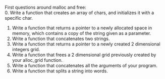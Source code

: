 First questions around malloc and free:  
0. Write a function that creates an array of chars, and initializes it with a specific char.  
1. Write a function that returns a pointer to a newly allocated space in memory, which contains a copy of the string given as a parameter.  
2. Write a function that concatenates two strings.  
3. Write a function that returns a pointer to a newly created 2 dimensional integers grid.  
4. Write a function that frees a 2 dimensional grid previously created by your alloc_grid function.  
5. Write a function that concatenates all the arguments of your program.  
6. Write a function that splits a string into words.
